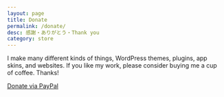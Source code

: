 ```yaml
---
layout: page
title: Donate
permalink: /donate/
desc: 感謝・ありがとう・Thank you
category: store
---
```


I make many different kinds of things, WordPress themes, plugins, app skins, and websites. If you like my work, please consider buying me a cup of coffee. Thanks!

<p class="largetype">
  <a href="https://www.paypal.com/cgi-bin/webscr?cmd=_s-xclick&amp;hosted_button_id=LTXZ835Y6T95S">Donate via PayPal</a>
</p>
